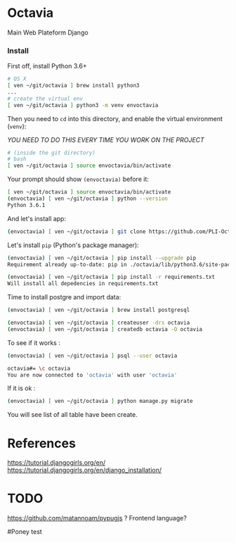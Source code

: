 # Octavia
Main Web Plateform Django


### Install

First off, install Python 3.6+

```bash
# OS X
[ ven ~/git/octavia ] brew install python3
...
# create the virtual env
[ ven ~/git/octavia ] python3 -m venv envoctavia
```

Then you need to `cd` into this directory, and enable the virtual environment (`venv`):

*YOU NEED TO DO THIS EVERY TIME YOU WORK ON THE PROJECT* 

```bash
# (inside the git directory)
# bash
[ ven ~/git/octavia ] source envoctavia/bin/activate
```

Your prompt should show `(envoctavia)` before it:

```bash
[ ven ~/git/octavia ] source envoctavia/bin/activate
(envoctavia) [ ven ~/git/octavia ] python --version
Python 3.6.1
```

And let's install app:

```bash
(envoctavia) [ ven ~/git/octavia ] git clone https://github.com/PLI-Octavia/Octavia.git

```
Let's install `pip` (Python's package manager):

```bash
(envoctavia) [ ven ~/git/octavia ] pip install --upgrade pip
Requirement already up-to-date: pip in ./octavia/lib/python3.6/site-packages
```

```bash
(envoctavia) [ ven ~/git/octavia ] pip install -r requirements.txt
Will install all depedencies in requirements.txt
```

Time to install postgre and import data:
```bash
(envoctavia) [ ven ~/git/octavia ] brew install postgresql
```
```bash
(envoctavia) [ ven ~/git/octavia ] createuser -drs octavia
(envoctavia) [ ven ~/git/octavia ] createdb octavia -O octavia
```

To see if it works :
```bash
(envoctavia) [ ven ~/git/octavia ] psql --user octavia
```

```bash
octavia#= \c octavia
You are now connected to 'octavia' with user 'octavia'
```

If it is ok : 
```bash
(envoctavia) [ ven ~/git/octavia ] python manage.py migrate
```

You will see list of all table have been create.


# References

https://tutorial.djangogirls.org/en/
https://tutorial.djangogirls.org/en/django_installation/

# TODO

https://github.com/matannoam/pypugjs ?
Frontend language?


#Poney test
